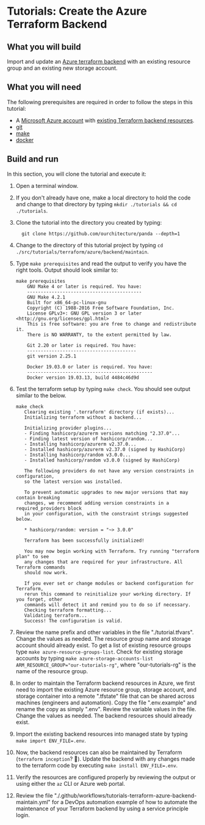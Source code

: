 # Tutorials: Create the Azure Terraform Backend

## What you will build

Import and update an [Azure terraform backend][az-tf-backend] with an existing resource group and an existing new storage account.

## What you will need

The following prerequisites are required in order to follow the steps in this tutorial:

- A [Microsoft Azure account][azure-account] with [existing Terraform backend resources][tutorials-backend-create].
- [git][git]
- [make][make]
- [docker][docker]

## Build and run

In this section, you will clone the tutorial and execute it:

1. Open a terminal window.

2. If you don't already have one, make a local directory to hold the code and change to that directory by typing `mkdir ./tutorials && cd ./tutorials`.

3. Clone the tutorial into the directory you created by typing:

   ```shell
     git clone https://github.com/ourchitecture/panda --depth=1
   ```

4. Change to the directory of this tutorial project by typing `cd ./src/tutorials/terraform/azure/backend/maintain`.

5. Type `make prerequisites` and read the output to verify you have the right tools. Output should look similar to:

   ```shell
   make prerequisites
       GNU Make 4 or later is required. You have:
       ------------------------------------------
       GNU Make 4.2.1
       Built for x86_64-pc-linux-gnu
       Copyright (C) 1988-2016 Free Software Foundation, Inc.
       License GPLv3+: GNU GPL version 3 or later <http://gnu.org/licenses/gpl.html>
       This is free software: you are free to change and redistribute it.
       There is NO WARRANTY, to the extent permitted by law.

       Git 2.20 or later is required. You have:
       ----------------------------------------
       git version 2.25.1

       Docker 19.03.0 or later is required. You have:
       ----------------------------------------------
       Docker version 19.03.13, build 4484c46d9d
   ```

6. Test the terraform setup by typing `make check`. You should see output similar to the below.

   ```shell
   make check
      Clearing existing '.terraform' directory (if exists)...
      Initializing terraform without a backend...

      Initializing provider plugins...
      - Finding hashicorp/azurerm versions matching "2.37.0"...
      - Finding latest version of hashicorp/random...
      - Installing hashicorp/azurerm v2.37.0...
      - Installed hashicorp/azurerm v2.37.0 (signed by HashiCorp)
      - Installing hashicorp/random v3.0.0...
      - Installed hashicorp/random v3.0.0 (signed by HashiCorp)

      The following providers do not have any version constraints in configuration,
      so the latest version was installed.

      To prevent automatic upgrades to new major versions that may contain breaking
      changes, we recommend adding version constraints in a required_providers block
      in your configuration, with the constraint strings suggested below.

      * hashicorp/random: version = "~> 3.0.0"

      Terraform has been successfully initialized!

      You may now begin working with Terraform. Try running "terraform plan" to see
      any changes that are required for your infrastructure. All Terraform commands
      should now work.

      If you ever set or change modules or backend configuration for Terraform,
      rerun this command to reinitialize your working directory. If you forget, other
      commands will detect it and remind you to do so if necessary.
      Checking terraform formatting...
      Validating terraform...
      Success! The configuration is valid.
   ```

7. Review the name prefix and other variables in the file "./tutorial.tfvars". Change the values as needed. The resource group name and storage account should already exist. To get a list of existing resource groups type `make azure-resource-groups-list`. Check for existing storage accounts by typing `make azure-storage-accounts-list ARM_RESOURCE_GROUP="our-tutorials-rg"`, where "our-tutorials-rg" is the name of the resource group.

8. In order to maintain the Terraform backend resources in Azure, we first need to import the existing Azure resource group, storage account, and storage container into a remote ".tfstate" file that can be shared across machines (engineers and automation). Copy the file ".env.example" and rename the copy as simply ".env". Review the variable values in the file. Change the values as needed. The backend resources should already exist.

9. Import the existing backend resources into managed state by typing `make import ENV_FILE=.env`.

10. Now, the backend resources can also be maintained by Terraform (`terraform inception`? 🤣). Update the backend with any changes made to the terraform code by executing `make install ENV_FILE=.env`.

11. Verify the resources are configured properly by reviewing the output or using either the `az` CLI or Azure web portal.

12. Review the file "./.github/workflows/tutorials-terraform-azure-backend-maintain.yml" for a DevOps automation example of how to automate the maintenance of your Terraform backend by using a service principle login.

[az-tf-backend]: https://www.terraform.io/docs/backends/types/azurerm.html
[az-storage-acocunt]: https://docs.microsoft.com/en-us/azure/storage/common/storage-account-overview
[azure-account]: https://azure.microsoft.com/en-us/free/
[tutorials-backend-create]: ../create/#readme
[git]: ../../../../../tools/git/#readme
[make]: ../../../../../tools/make/#readme
[docker]: ../../../../../tools/docker/#readme
[tutorials-backend-devops]: ../../../../../../.github/workflows/tutorials-terraform-azure-backend-maintain.yml
